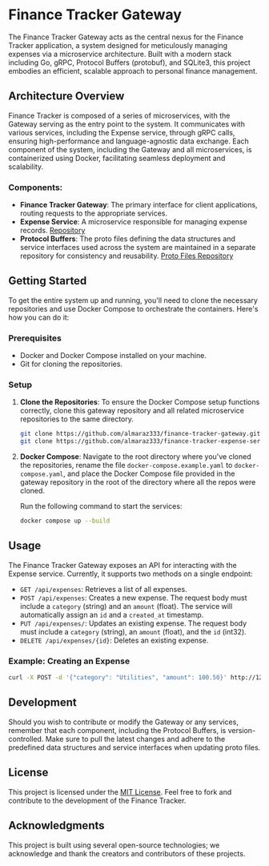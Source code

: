 # Finance Tracker Gateway

The Finance Tracker Gateway acts as the central nexus for the Finance Tracker application, a system designed for meticulously managing expenses via a microservice architecture. Built with a modern stack including Go, gRPC, Protocol Buffers (protobuf), and SQLite3, this project embodies an efficient, scalable approach to personal finance management.

## Architecture Overview

Finance Tracker is composed of a series of microservices, with the Gateway serving as the entry point to the system. It communicates with various services, including the Expense service, through gRPC calls, ensuring high-performance and language-agnostic data exchange. Each component of the system, including the Gateway and all microservices, is containerized using Docker, facilitating seamless deployment and scalability.

### Components:

- **Finance Tracker Gateway**: The primary interface for client applications, routing requests to the appropriate services.
- **Expense Service**: A microservice responsible for managing expense records. [Repository](https://github.com/almaraz333/finance-tracker-expense-service)
- **Protocol Buffers**: The proto files defining the data structures and service interfaces used across the system are maintained in a separate repository for consistency and reusability. [Proto Files Repository](https://github.com/almaraz333/finance-tracker-proto-files)

## Getting Started

To get the entire system up and running, you'll need to clone the necessary repositories and use Docker Compose to orchestrate the containers. Here's how you can do it:

### Prerequisites

- Docker and Docker Compose installed on your machine.
- Git for cloning the repositories.

### Setup

1. **Clone the Repositories**:
    To ensure the Docker Compose setup functions correctly, clone this gateway repository and all related microservice repositories to the same directory.

    ```bash
    git clone https://github.com/almaraz333/finance-tracker-gateway.git
    git clone https://github.com/almaraz333/finance-tracker-expense-service.git
    ```

2. **Docker Compose**:
    Navigate to the root directory where you've cloned the repositories, rename the file `docker-compose.example.yaml` to `docker-compose.yaml`, and place the Docker Compose file provided in the gateway repository in the root of the directory where all the repos were cloned.

    Run the following command to start the services:

    ```bash
    docker compose up --build
    ```

## Usage

The Finance Tracker Gateway exposes an API for interacting with the Expense service. Currently, it supports two methods on a single endpoint:

- `GET /api/expenses`: Retrieves a list of all expenses.
- `POST /api/expenses`: Creates a new expense. The request body must include a `category` (string) and an `amount` (float). The service will automatically assign an `id` and a `created_at` timestamp.
- `PUT /api/expenses/`: Updates an existing expense. The request body must include a `category` (string), an `amount` (float), and the `id` (int32).
- `DELETE /api/expenses/{id}`: Deletes an existing expense.

### Example: Creating an Expense

```bash
curl -X POST -d '{"category": "Utilities", "amount": 100.50}' http://127.0.0.1:8080/api/expenses
```

## Development

Should you wish to contribute or modify the Gateway or any services, remember that each component, including the Protocol Buffers, is version-controlled. Make sure to pull the latest changes and adhere to the predefined data structures and service interfaces when updating proto files.

## License

This project is licensed under the [MIT License](LICENSE.md). Feel free to fork and contribute to the development of the Finance Tracker.

## Acknowledgments

This project is built using several open-source technologies; we acknowledge and thank the creators and contributors of these projects.
